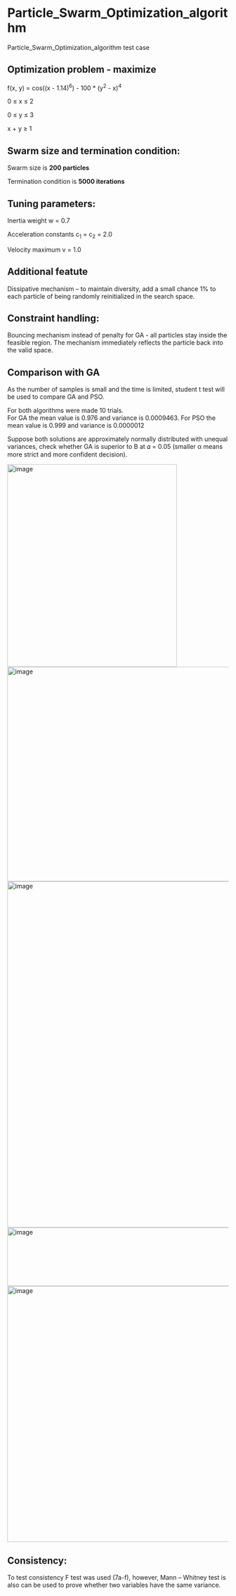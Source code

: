 # Particle_Swarm_Optimization_algorithm
Particle_Swarm_Optimization_algorithm test case

## Optimization problem - maximize
f(x, y) = cos((x - 1.14)<sup>6</sup>) - 100 * (y<sup>2</sup> - x)<sup>4</sup>

0 &le; x &le; 2

0 &le; y &le; 3

x + y &ge; 1

## Swarm size and termination condition:

Swarm size is **200 particles** 

Termination condition is **5000 iterations**

## Tuning parameters: 
Inertia weight w = 0.7

Acceleration constants c<sub>1</sub> = c<sub>2</sub> = 2.0

Velocity maximum v = 1.0

## Additional featute
Dissipative mechanism – to maintain diversity, add a small chance 1% to each 
particle of being randomly reinitialized in the search space. 

## Constraint handling: 
Bouncing mechanism instead of penalty for GA - all particles stay inside the 
feasible region. The mechanism immediately reflects the particle back into the 
valid space. 

## Comparison with GA
As the number of samples is small and the time is limited, student t test will be 
used to compare GA and PSO.  

For both algorithms were made 10 trials.  
For GA the mean value is 0.976 and variance is 0.0009463. For PSO the mean value is 0.999 and variance is 0.0000012 

Suppose both solutions are approximately normally distributed with unequal 
variances, check whether GA is superior to B at 𝛼 = 0.05 (smaller α means more 
strict and more confident decision).

<img width="386" height="460" alt="image" src="https://github.com/user-attachments/assets/6d4ea29f-db40-45bf-bc06-411a074ae109" />

<img width="985" height="487" alt="image" src="https://github.com/user-attachments/assets/4db41278-77b6-4071-8174-0dbc3fc67718" />

<img width="994" height="786" alt="image" src="https://github.com/user-attachments/assets/32d14326-0f67-49c6-8d01-5f9a37441efa" />

<img width="998" height="133" alt="image" src="https://github.com/user-attachments/assets/ee146970-afc0-4138-acc3-fe9ea0fe0786" />

<img width="985" height="581" alt="image" src="https://github.com/user-attachments/assets/eb8486bd-3b74-4cd3-8159-769385360bdd" />

## Consistency: 
To test consistency F test was used (7a-f), however, Mann – Whitney test is also can be used to prove whether two variables have the same variance.




